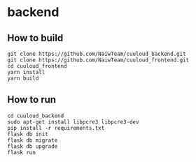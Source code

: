 # backend

## How to build
```
git clone https://github.com/NaiwTeam/cuuloud_backend.git
git clone https://github.com/NaiwTeam/cuuloud_frontend.git
cd cuuloud_frontend
yarn install
yarn build
```

## How to run
```
cd cuuloud_backend
sudo apt-get install libpcre3 libpcre3-dev
pip install -r requirements.txt
flask db init
flask db migrate
flask db upgrade
flask run
```
